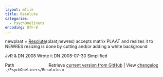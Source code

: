 ```yaml
---
layout: mfile
title: Resolute
categories:
  - PsychOneliners
encoding: UTF-8
---
```


newplaat = [Resolute](/docs/Resolute)\(plaat,newres\)
accepts matrix PLAAT and resizes it to NEWRES
resizing is done by cutting and/or adding a white background

JvR & DN 2008       Wrote it
DN       2008-07-30 Simplified


<div class="code_header" style="text-align:right;">
  <span style="float:left;">Path&nbsp;&nbsp;</span> <span class="counter">Retrieve <a href=
  "https://raw.github.com/Psychtoolbox-3/Psychtoolbox-3/beta/./PsychOneliners/Resolute.m">current version from GitHub</a> | View <a href=
  "https://github.com/Psychtoolbox-3/Psychtoolbox-3/commits/beta/./PsychOneliners/Resolute.m">changelog</a></span>
</div>
<div class="code">
  <code>./PsychOneliners/Resolute.m</code>
</div>
